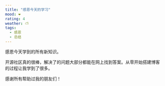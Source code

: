 ```yaml
---
title: "感恩今天的学习"
mood: ❤️
rating: 4
weather: ⛅
tags:
  - 感恩
  - 总结
---
```


感恩今天学到的所有新知识。

开源社区真的很棒，解决了的问题大部分都能在网上找到答案。从零开始搭建博客的过程让我学到了很多。

感谢所有帮助过我的朋友们！
